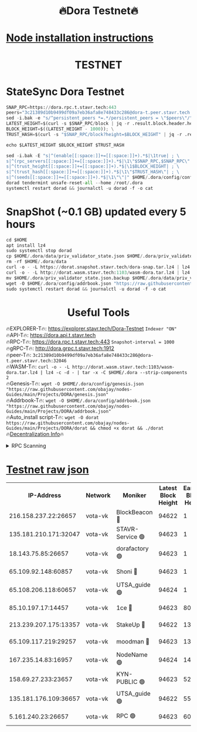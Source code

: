 <h1 align="center"> 🔥Dora Testnet🔥</h1>

[Node installation instructions](https://github.com/obajay/nodes-Guides/tree/main/Projects/DORA)
=

<h1 align="center"> TESTNET</h1>

# StateSync Dora Testnet
```python
SNAP_RPC=https://dora.rpc.t.stavr.tech:443
peers="3c21389d10b9499df09a7eb36afa8e748433c286@dora-t.peer.stavr.tech:32046"
sed -i.bak -e "s/^persistent_peers *=.*/persistent_peers = \"$peers\"/" $HOME/.dora/config/config.toml
LATEST_HEIGHT=$(curl -s $SNAP_RPC/block | jq -r .result.block.header.height); \
BLOCK_HEIGHT=$((LATEST_HEIGHT - 1000)); \
TRUST_HASH=$(curl -s "$SNAP_RPC/block?height=$BLOCK_HEIGHT" | jq -r .result.block_id.hash)

echo $LATEST_HEIGHT $BLOCK_HEIGHT $TRUST_HASH

sed -i.bak -E "s|^(enable[[:space:]]+=[[:space:]]+).*$|\1true| ; \
s|^(rpc_servers[[:space:]]+=[[:space:]]+).*$|\1\"$SNAP_RPC,$SNAP_RPC\"| ; \
s|^(trust_height[[:space:]]+=[[:space:]]+).*$|\1$BLOCK_HEIGHT| ; \
s|^(trust_hash[[:space:]]+=[[:space:]]+).*$|\1\"$TRUST_HASH\"| ; \
s|^(seeds[[:space:]]+=[[:space:]]+).*$|\1\"\"|" $HOME/.dora/config/config.toml
dorad tendermint unsafe-reset-all --home /root/.dora
systemctl restart dorad && journalctl -u dorad -f -o cat
```
# SnapShot (~0.1 GB) updated every 5 hours
```python
cd $HOME
apt install lz4
sudo systemctl stop dorad
cp $HOME/.dora/data/priv_validator_state.json $HOME/.dora/priv_validator_state.json.backup
rm -rf $HOME/.dora/data
curl -o - -L https://dorat.snapshot.stavr.tech/dora-snap.tar.lz4 | lz4 -c -d - | tar -x -C $HOME/.dora --strip-components 2
curl -o - -L http://dorat.wasm.stavr.tech:1103/wasm-dora.tar.lz4 | lz4 -c -d - | tar -x -C $HOME/.dora --strip-components 2
mv $HOME/.dora/priv_validator_state.json.backup $HOME/.dora/data/priv_validator_state.json
wget -O $HOME/.dora/config/addrbook.json "https://raw.githubusercontent.com/obajay/nodes-Guides/main/Projects/DORA/addrbook.json"
sudo systemctl restart dorad && journalctl -u dorad -f -o cat
```
 <h1 align="center"> Useful Tools</h1>
 
🔥EXPLORER-T🔥: https://explorer.stavr.tech/Dora-Testnet        `Indexer "ON"` \
🔥API-T🔥:      https://dora.api.t.stavr.tech \
🔥RPC-T🔥:      https://dora.rpc.t.stavr.tech:443              `Snapshot-interval = 1000` \
🔥gRPC-T🔥:     http://dora.grpc.t.stavr.tech:1912 \
🔥peer-T🔥:     `3c21389d10b9499df09a7eb36afa8e748433c286@dora-t.peer.stavr.tech:32046` \
🔥WASM-T🔥:     ```curl -o - -L http://dorat.wasm.stavr.tech:1103/wasm-dora.tar.lz4 | lz4 -c -d - | tar -x -C $HOME/.dora --strip-components 2``` \
🔥Genesis-T🔥:  ```wget -O $HOME/.dora/config/genesis.json "https://raw.githubusercontent.com/obajay/nodes-Guides/main/Projects/DORA/genesis.json"``` \
🔥Addrbook-T🔥: ```wget -O $HOME/.dora/config/addrbook.json "https://raw.githubusercontent.com/obajay/nodes-Guides/main/Projects/DORA/addrbook.json"``` \
🔥Auto_install script-T🔥:  `wget -O dorat https://raw.githubusercontent.com/obajay/nodes-Guides/main/Projects/DORA/dorat && chmod +x dorat && ./dorat` \
🔥[Decentralization Info](https://github.com/obajay/StateSync-snapshots/tree/main/Projects/Dora/Decentralization)🔥

<details>
<summary>RPC Scanning</summary>

<h2 align="center"> We scan nodes in real time every 4 hours. And we provide the final result of RPC endpoints.
We cannot influence the operation of these nodes in any way. </h2>


```python
If Voting Power is higher than 0 --> then the Node is a validator of the network and may be subject to attack and be a potential threat to the chain.
```
```python
We marked such validators with a red symbol
```

</details>

[Testnet raw json](https://rpc-check.dorat.stavr.tech/dorat/rpc-dorat-result.json)
=



<table><tr><th>IP-Address</th><th>Network</th><th>Moniker</th><th>Latest Block Height</th><th>Earliest Block Height</th><th>Catching Up</th><th>Tx Index</th><th>Voting Power</th><th>Scan Time</th></tr><tr><td>216.158.237.22:26657</td><td>vota-vk</td><td>BlockBeacon 🔴</td><td>94622</td><td>1</td><td>False</td><td>off</td><td>9009800000000000</td><td>2023-12-26T19:15:39.749408974UTC</td></tr><tr><td>135.181.210.171:32047</td><td>vota-vk</td><td>STAVR-Service 🟢</td><td>94623</td><td>1</td><td>False</td><td>on</td><td>0</td><td>2023-12-26T19:15:44.558572129UTC</td></tr><tr><td>18.143.75.85:26657</td><td>vota-vk</td><td>dorafactory 🟢</td><td>94623</td><td>1</td><td>False</td><td>on</td><td>0</td><td>2023-12-26T19:15:45.467417600UTC</td></tr><tr><td>65.109.92.148:60857</td><td>vota-vk</td><td>Shoni 🔴</td><td>94623</td><td>1</td><td>False</td><td>on</td><td>9323404379593930</td><td>2023-12-26T19:15:47.304223356UTC</td></tr><tr><td>65.108.206.118:60657</td><td>vota-vk</td><td>UTSA_guide 🟢</td><td>94624</td><td>1</td><td>False</td><td>on</td><td>0</td><td>2023-12-26T19:15:47.714235081UTC</td></tr><tr><td>85.10.197.17:14457</td><td>vota-vk</td><td>1ce 🔴</td><td>94623</td><td>8001</td><td>False</td><td>off</td><td>9009000000000000</td><td>2023-12-26T19:15:46.304653829UTC</td></tr><tr><td>213.239.207.175:13357</td><td>vota-vk</td><td>StakeUp 🔴</td><td>94622</td><td>13001</td><td>False</td><td>off</td><td>9009500000000000</td><td>2023-12-26T19:15:39.101172441UTC</td></tr><tr><td>65.109.117.219:29257</td><td>vota-vk</td><td>moodman 🔴</td><td>94623</td><td>13001</td><td>False</td><td>off</td><td>9009100000000000</td><td>2023-12-26T19:15:42.111062451UTC</td></tr><tr><td>167.235.14.83:16957</td><td>vota-vk</td><td>NodeName 🟢</td><td>94624</td><td>14001</td><td>False</td><td>on</td><td>0</td><td>2023-12-26T19:15:47.978084574UTC</td></tr><tr><td>158.69.27.233:23657</td><td>vota-vk</td><td>KYN-PUBLIC 🟢</td><td>94623</td><td>52001</td><td>False</td><td>on</td><td>0</td><td>2023-12-26T19:15:46.950143993UTC</td></tr><tr><td>135.181.176.109:36657</td><td>vota-vk</td><td>UTSA_guide 🟢</td><td>94622</td><td>55501</td><td>False</td><td>on</td><td>0</td><td>2023-12-26T19:15:38.827197005UTC</td></tr><tr><td>5.161.240.23:26657</td><td>vota-vk</td><td>RPC 🟢</td><td>94623</td><td>60001</td><td>False</td><td>off</td><td>0</td><td>2023-12-26T19:15:46.071805341UTC</td></tr></table>
